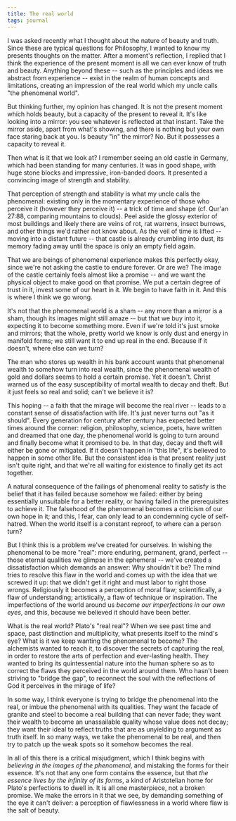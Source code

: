 ```yaml
---
title: The real world
tags: journal
---
```


I was asked recently what I thought about the nature of beauty and
truth.  Since these are typical questions for Philosophy, I wanted to
know my presents thoughts on the matter.  After a moment's reflection, I
replied that I think the experience of the present moment is all we can
ever know of truth and beauty.  Anything beyond these -- such as the
principles and ideas we abstract from experience -- exist in the realm
of human concepts and limitations, creating an impression of the real
world which my uncle calls "the phenomenal world".

But thinking further, my opinion has changed.  It is not the present
moment which holds beauty, but a capacity of the present to reveal it.
It's like looking into a mirror: you see whatever is reflected at that
instant.  Take the mirror aside, apart from what's showing, and there is
nothing but your own face staring back at you.  Is beauty "in" the
mirror?  No.  But it possesses a capacity to reveal it.

Then what is it that we look at?  I remember seeing an old castle in
Germany, which had been standing for many centuries.  It was in good
shape, with huge stone blocks and impressive, iron-banded doors.  It
presented a convincing image of strength and stability.

That perception of strength and stability is what my uncle calls the
phenomenal: existing only in the momentary experience of those who
perceive it (however they perceive it) -- a trick of time and shape (cf.
Qur'an 27:88, comparing mountains to clouds).  Peel aside the glossy
exterior of most buildings and likely there are veins of rot, rat
warrens, insect burrows, and other things we'd rather not know about.
As the veil of time is lifted -- moving into a distant future -- that
castle is already crumbling into dust, its memory fading away until the
space is only an empty field again.

That we are beings of phenomenal experience makes this perfectly okay,
since we're not asking the castle to endure forever.  Or are we?  The
image of the castle certainly feels almost like a promise -- and we want
the physical object to make good on that promise.  We put a certain
degree of trust in it, invest some of our heart in it.  We begin to have
faith in it.  And this is where I think we go wrong.

It's not that the phenomenal world is a sham -- any more than a mirror
is a sham, though its images might still amaze -- but that we buy into
it, expecting it to become something more.  Even if we're told it's just
smoke and mirrors; that the whole, pretty world we know is only dust and
energy in manifold forms; we still want it to end up real in the end.
Because if it doesn't, where else can we turn?

The man who stores up wealth in his bank account wants that phenomenal
wealth to somehow turn into real wealth, since the phenomenal wealth of
gold and dollars seems to hold a certain promise.  Yet it doesn't.
Christ warned us of the easy susceptibility of mortal wealth to decay
and theft.  But it just feels so real and solid; can't we believe it is?

This hoping -- a faith that the mirage will become the real river --
leads to a constant sense of dissatisfaction with life.  It's just never
turns out "as it should".  Every generation for century after century
has expected better times around the corner: religion, philosophy,
science, poets, have written and dreamed that one day, the phenomenal
world is going to turn around and finally become what it promised to be.
In that day, decay and theft will either be gone or mitigated.  If it
doesn't happen in "this life", it's believed to happen in some other
life.  But the consistent idea is that present reality just isn't quite
right, and that we're all waiting for existence to finally get its act
together.

A natural consequence of the failings of phenomenal reality to satisfy
is the belief that it has failed because somehow we failed: either by
being essentially unsuitable for a better reality, or having failed in
the prerequisites to achieve it.  The falsehood of the phenomenal
becomes a criticism of our own hope in it; and this, I fear, can only
lead to an condemning cycle of self-hatred.  When the world itself is a
constant reproof, to where can a person turn?

But I think this is a problem we've created for ourselves.  In wishing
the phenomenal to be more "real": more enduring, permanent, grand,
perfect -- those eternal qualities we glimpse in the ephemeral -- we've
created a dissatisfaction which demands an answer: Why shouldn't it be?
The mind tries to resolve this flaw in the world and comes up with the
idea that we screwed it up: that we didn't get it right and must labor
to right those wrongs.  Religiously it becomes a perception of moral
flaw; scientifically, a flaw of understanding; artistically, a flaw of
technique or inspiration.  The imperfections of the world around us
*become our imperfections in our own eyes*, and this, because we believed
it should have been better.

What is the real world?  Plato's "real real"?  When we see past time and
space, past distinction and multiplicity, what presents itself to the
mind's eye?  What is it we keep wanting the phenomenal to become?  The
alchemists wanted to reach it, to discover the secrets of capturing the
real, in order to restore the arts of perfection and ever-lasting
health.  They wanted to bring its quintessential nature into the human
sphere so as to correct the flaws they perceived in the world around
them.  Who hasn't been striving to "bridge the gap", to reconnect the
soul with the reflections of God it perceives in the mirage of life?

In some way, I think everyone is trying to bridge the phenomenal into
the real, or imbue the phenomenal with its qualities.  They want the
facade of granite and steel to become a real building that can never
fade; they want their wealth to become an unassailable quality whose
value does not decay; they want their ideal to reflect truths that are
as unyielding to argument as truth itself.  In so many ways, we take the
phenomenal to be real, and then try to patch up the weak spots so it
somehow becomes the real.

In all of this there is a critical misjudgment, which I think begins
with *believing in the images of the phenomenal*, and mistaking the forms
for their essence.  It's not that any one form contains the essence, but
that *the essence lives by the infinity of its forms*, a kind of
Aristotelian home for Plato's perfections to dwell in.  It is all one
masterpiece, not a broken promise.  We make the errors in it that we
see, by demanding something of the eye it can't deliver: a perception of
flawlessness in a world where flaw is the salt of beauty.


